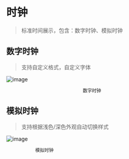 # 时钟

> 标准时间展示，包含：数字时钟、模拟时钟

## 数字时钟

> 支持自定义格式，自定义字体

<div style="width: 450px;">
  <img src="/images/clock/digit-clock.png" alt="image">
  <p style="font-size: 12px; text-align: center;">数字时钟</p>
</div>

## 模拟时钟

> 支持根据浅色/深色外观自动切换样式

<div style="width: 200px;">
  <img src="/images/clock/analog-clock.png" alt="image">
  <p style="font-size: 12px; text-align: center;">模拟时钟</p>
</div>